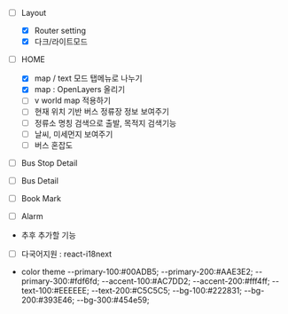 -   [ ] Layout

    -   [x] Router setting
    -   [x] 다크/라이트모드

-   [ ] HOME

    -   [x] map / text 모드 탭메뉴로 나누기
    -   [x] map : OpenLayers 올리기
    -   [ ] v world map 적용하기
    -   [ ] 현재 위치 기반 버스 정류장 정보 보여주기
    -   [ ] 정류소 명칭 검색으로 출발, 목적지 검색기능
    -   [ ] 날씨, 미세먼지 보여주기
    - [ ] 버스 혼잡도

-   [ ] Bus Stop Detail

-   [ ] Bus Detail

-   [ ] Book Mark

-   [ ] Alarm

*   추후 추가할 기능

-   [ ] 다국어지원 : react-i18next

*   color theme
    --primary-100:#00ADB5;
    --primary-200:#AAE3E2;
    --primary-300:#fdf6fd;
    --accent-100:#AC7DD2;
    --accent-200:#fff4ff;
    --text-100:#EEEEEE;
    --text-200:#C5C5C5;
    --bg-100:#222831;
    --bg-200:#393E46;
    --bg-300:#454e59;
